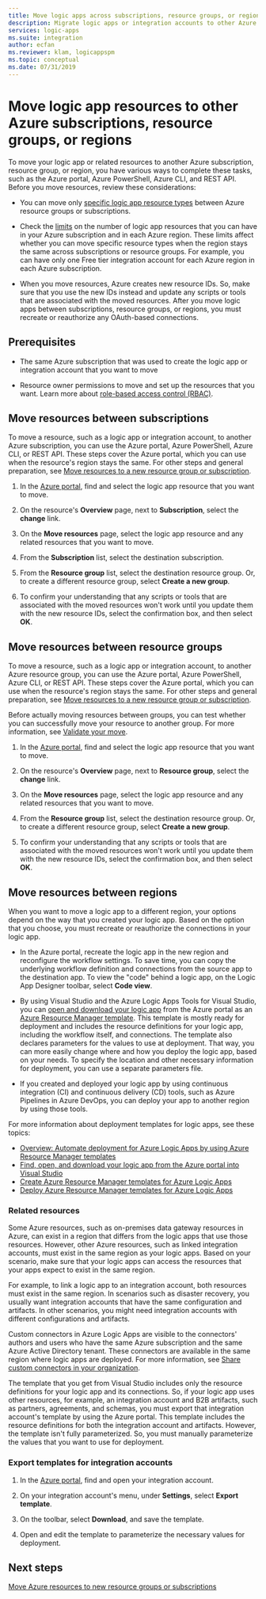 ```yaml
---
title: Move logic apps across subscriptions, resource groups, or regions
description: Migrate logic apps or integration accounts to other Azure subscriptions, resource groups, or locations (regions)
services: logic-apps
ms.suite: integration
author: ecfan
ms.reviewer: klam, logicappspm
ms.topic: conceptual
ms.date: 07/31/2019
---
```


# Move logic app resources to other Azure subscriptions, resource groups, or regions

To move your logic app or related resources to another Azure subscription, resource group, or region, you have various ways to complete these tasks, such as the Azure portal, Azure PowerShell, Azure CLI, and REST API. Before you move resources, review these considerations: 

* You can move only [specific logic app resource types](../azure-resource-manager/move-support-resources.md#microsoftlogic) between Azure resource groups or subscriptions.

* Check the [limits](../logic-apps/logic-apps-limits-and-config.md) on the number of logic app resources that you can have in your Azure subscription and in each Azure region. These limits affect whether you can move specific resource types when the region stays the same across subscriptions or resource groups. For example, you can have only one Free tier integration account for each Azure region in each Azure subscription.

* When you move resources, Azure creates new resource IDs. So, make sure that you use the new IDs instead and update any scripts or tools that are associated with the moved resources. After you move logic apps between subscriptions, resource groups, or regions, you must recreate or reauthorize any OAuth-based connections.

## Prerequisites

* The same Azure subscription that was used to create the logic app or integration account that you want to move

* Resource owner permissions to move and set up the resources that you want. Learn more about [role-based access control (RBAC)](../role-based-access-control/built-in-roles.md#owner).

<a name="move-subscription"></a>

## Move resources between subscriptions

To move a resource, such as a logic app or integration account, to another Azure subscription, you can use the Azure portal, Azure PowerShell, Azure CLI, or REST API. These steps cover the Azure portal, which you can use when the resource's region stays the same. For other steps and general preparation, see [Move resources to a new resource group or subscription](../azure-resource-manager/resource-group-move-resources.md).

1. In the [Azure portal](https://portal.azure.com), find and select the logic app resource that you want to move.

1. On the resource's **Overview** page, next to **Subscription**, select the **change** link.

1. On the **Move resources** page, select the logic app resource and any related resources that you want to move.

1. From the **Subscription** list, select the destination subscription.

1. From the **Resource group** list, select the destination resource group. Or, to create a different resource group, select **Create a new group**.

1. To confirm your understanding that any scripts or tools that are associated with the moved resources won't work until you update them with the new resource IDs, select the confirmation box, and then select **OK**.

<a name="move-resource-group"></a>

## Move resources between resource groups

To move a resource, such as a logic app or integration account, to another Azure resource group, you can use the Azure portal, Azure PowerShell, Azure CLI, or REST API. These steps cover the Azure portal, which you can use when the resource's region stays the same. For other steps and general preparation, see [Move resources to a new resource group or subscription](../azure-resource-manager/resource-group-move-resources.md).

Before actually moving resources between groups, you can test whether you can successfully move your resource to another group. For more information, see [Validate your move](../azure-resource-manager/resource-group-move-resources.md#validate-move).

1. In the [Azure portal](https://portal.azure.com), find and select the logic app resource that you want to move.

1. On the resource's **Overview** page, next to **Resource group**, select the **change** link.

1. On the **Move resources** page, select the logic app resource and any related resources that you want to move.

1. From the **Resource group** list, select the destination resource group. Or, to create a different resource group, select **Create a new group**.

1. To confirm your understanding that any scripts or tools that are associated with the moved resources won't work until you update them with the new resource IDs, select the confirmation box, and then select **OK**.

<a name="move-location"></a>

## Move resources between regions

When you want to move a logic app to a different region, your options depend on the way that you created your logic app. Based on the option that you choose, you must recreate or reauthorize the connections in your logic app.

* In the Azure portal, recreate the logic app in the new region and reconfigure the workflow settings. To save time, you can copy the underlying workflow definition and connections from the source app to the destination app. To view the "code" behind a logic app, on the Logic App Designer toolbar, select **Code view**.

* By using Visual Studio and the Azure Logic Apps Tools for Visual Studio, you can [open and download your logic app](../logic-apps/manage-logic-apps-with-visual-studio.md) from the Azure portal as an [Azure Resource Manager template](../logic-apps/logic-apps-azure-resource-manager-templates-overview.md). This template is mostly ready for deployment and includes the resource definitions for your logic app, including the workflow itself, and connections. The template also declares parameters for the values to use at deployment. That way, you can more easily change where and how you deploy the logic app, based on your needs. To specify the location and other necessary information for deployment, you can use a separate parameters file.

* If you created and deployed your logic app by using continuous integration (CI) and continuous delivery (CD) tools, such as Azure Pipelines in Azure DevOps, you can deploy your app to another region by using those tools.

For more information about deployment templates for logic apps, see these topics:

* [Overview: Automate deployment for Azure Logic Apps by using Azure Resource Manager templates](../logic-apps/logic-apps-azure-resource-manager-templates-overview.md)
* [Find, open, and download your logic app from the Azure portal into Visual Studio](../logic-apps/manage-logic-apps-with-visual-studio.md)
* [Create Azure Resource Manager templates for Azure Logic Apps](../logic-apps/logic-apps-create-azure-resource-manager-templates.md)
* [Deploy Azure Resource Manager templates for Azure Logic Apps](../logic-apps/logic-apps-deploy-azure-resource-manager-templates.md)

### Related resources

Some Azure resources, such as on-premises data gateway resources in Azure, can exist in a region that differs from the logic apps that use those resources. However, other Azure resources, such as linked integration accounts, must exist in the same region as your logic apps. Based on your scenario, make sure that your logic apps can access the resources that your apps expect to exist in the same region.

For example, to link a logic app to an integration account, both resources must exist in the same region. In scenarios such as disaster recovery, you usually want integration accounts that have the same configuration and artifacts. In other scenarios, you might need integration accounts with different configurations and artifacts.

Custom connectors in Azure Logic Apps are visible to the connectors' authors and users who have the same Azure subscription and the same Azure Active Directory tenant. These connectors are available in the same region where logic apps are deployed. For more information, see [Share custom connectors in your organization](https://docs.microsoft.com/connectors/custom-connectors/share).

The template that you get from Visual Studio includes only the resource definitions for your logic app and its connections. So, if your logic app uses other resources, for example, an integration account and B2B artifacts, such as partners, agreements, and schemas, you must export that integration account's template by using the Azure portal. This template includes the resource definitions for both the integration account and artifacts. However, the template isn't fully parameterized. So, you must manually parameterize the values that you want to use for deployment.

### Export templates for integration accounts

1. In the [Azure portal](https://portal.azure.com), find and open your integration account.

1. On your integration account's menu, under **Settings**, select **Export template**.

1. On the toolbar, select **Download**, and save the template.

1. Open and edit the template to parameterize the necessary values for deployment.

## Next steps

[Move Azure resources to new resource groups or subscriptions](../azure-resource-manager/resource-group-move-resources.md)